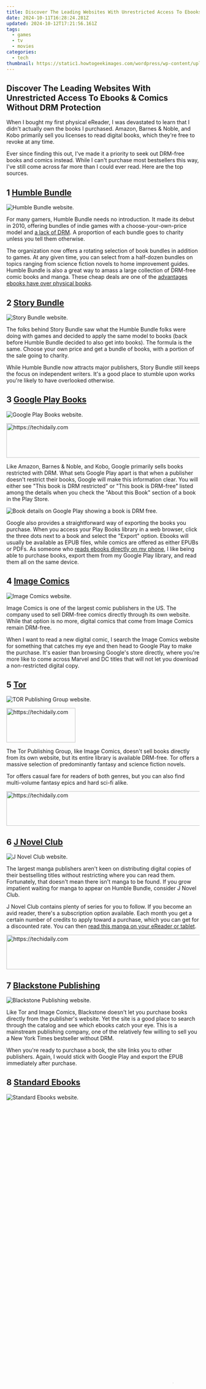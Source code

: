 ```yaml
---
title: Discover The Leading Websites With Unrestricted Access To Ebooks & Comics Without DRM Protection
date: 2024-10-11T16:28:24.281Z
updated: 2024-10-12T17:21:56.161Z
tags:
  - games
  - tv
  - movies
categories:
  - tech
thumbnail: https://static1.howtogeekimages.com/wordpress/wp-content/uploads/2024/08/an-open-book-with-a-tablet-above-it-and-a-bookshelf-with-several-books-in-the-background.jpg
---
```


## Discover The Leading Websites With Unrestricted Access To Ebooks & Comics Without DRM Protection

When I bought my first physical eReader, I was devastated to learn that I didn't actually own the books I purchased. Amazon, Barnes & Noble, and Kobo primarily sell you licenses to read digital books, which they're free to revoke at any time.

 Ever since finding this out, I've made it a priority to seek out DRM-free books and comics instead. While I can't purchase most bestsellers this way, I've still come across far more than I could ever read. Here are the top sources.

## 1 [Humble Bundle](https://www.anrdoezrs.net/links/3607085/type/dlg/sid/UUhtgUeUpU2005046/https://www.humblebundle.com/books) 

![Humble Bundle website.](https://static1.howtogeekimages.com/wordpress/wp-content/uploads/2024/08/1000045809.jpg) 

 For many gamers, Humble Bundle needs no introduction. It made its debut in 2010, offering bundles of indie games with a choose-your-own-price model and [a lack of DRM](https://youtube-webster.techidaily.com/ed-leveraging-your-smartphone-a-2024-tutorial-on-youtubing-money/). A proportion of each bundle goes to charity unless you tell them otherwise.

 The organization now offers a rotating selection of book bundles in addition to games. At any given time, you can select from a half-dozen bundles on topics ranging from science fiction novels to home improvement guides. Humble Bundle is also a great way to amass a large collection of DRM-free comic books and manga. These cheap deals are one of the [advantages ebooks have over physical books](https://pokemon-go-android.techidaily.com/in-2024-latest-way-to-get-shiny-meltan-box-in-pokemon-go-mystery-box-on-realme-11-proplus-drfone-by-drfone-virtual-android/).

## 2 [Story Bundle](https://storybundle.com/) 

![Story Bundle website.](https://static1.howtogeekimages.com/wordpress/wp-content/uploads/2024/08/1000045807.jpg) 

 The folks behind Story Bundle saw what the Humble Bundle folks were doing with games and decided to apply the same model to books (back before Humble Bundle decided to also get into books). The formula is the same. Choose your own price and get a bundle of books, with a portion of the sale going to charity.

 While Humble Bundle now attracts major publishers, Story Bundle still keeps the focus on independent writers. It's a good place to stumble upon works you're likely to have overlooked otherwise.

## 3 [Google Play Books](https://www.anrdoezrs.net/links/3607085/type/dlg/sid/UUhtgUeUpU2005046/https://play.google.com/store/books) 

![Google Play Books website.](https://static1.howtogeekimages.com/wordpress/wp-content/uploads/2024/08/1000045811.jpg) 

<!-- affiliate ads begin -->
<a href="https://aidotcom.pxf.io/c/5597632/2129043/19576" target="_top" id="2129043">
  <img src="//a.impactradius-go.com/display-ad/19576-2129043" border="0" alt="https://techidaily.com" width="728" height="90"/>
</a>
<img height="0" width="0" src="https://aidotcom.pxf.io/i/5597632/2129043/19576" style="position:absolute;visibility:hidden;" border="0" />
<!-- affiliate ads end -->

 Like Amazon, Barnes & Noble, and Kobo, Google primarily sells books restricted with DRM. What sets Google Play apart is that when a publisher doesn't restrict their books, Google will make this information clear. You will either see "This book is DRM restricted" or "This book is DRM-free" listed among the details when you check the "About this Book" section of a book in the Play Store.

![Book details on Google Play showing a book is DRM free.](https://static1.howtogeekimages.com/wordpress/wp-content/uploads/2024/08/1000045825.png) 

 Google also provides a straightforward way of exporting the books you purchase. When you access your Play Books library in a web browser, click the three dots next to a book and select the "Export" option. Ebooks will usually be available as EPUB files, while comics are offered as either EPUBs or PDFs. As someone who [reads ebooks directly on my phone](https://win-howtos.techidaily.com/how-to-successfully-resolve-error-code-0x80ebbbb-on-windows-updates-proven-techniques-inside/), I like being able to purchase books, export them from my Google Play library, and read them all on the same device.

## 4 [Image Comics](https://imagecomics.com/) 

![Image Comics website.](https://static1.howtogeekimages.com/wordpress/wp-content/uploads/2024/08/1000045805.jpg) 

 Image Comics is one of the largest comic publishers in the US. The company used to sell DRM-free comics directly through its own website. While that option is no more, digital comics that come from Image Comics remain DRM-free.

 When I want to read a new digital comic, I search the Image Comics website for something that catches my eye and then head to Google Play to make the purchase. It's easier than browsing Google's store directly, where you're more like to come across Marvel and DC titles that will not let you download a non-restricted digital copy.

## 5 [Tor](https://torpublishinggroup.com/) 

![TOR Publishing Group website.](https://static1.howtogeekimages.com/wordpress/wp-content/uploads/2024/08/1000045815.jpg) 

<!-- affiliate ads begin -->
<a href="https://aligracehair.sjv.io/c/5597632/2135367/19272" target="_top" id="2135367">
  <img src="//a.impactradius-go.com/display-ad/19272-2135367" border="0" alt="https://techidaily.com" width="180" height="90"/>
</a>
<img height="0" width="0" src="https://aligracehair.sjv.io/i/5597632/2135367/19272" style="position:absolute;visibility:hidden;" border="0" />
<!-- affiliate ads end -->

 The Tor Publishing Group, like Image Comics, doesn't sell books directly from its own website, but its entire library is available DRM-free. Tor offers a massive selection of predominantly fantasy and science fiction novels.

 Tor offers casual fare for readers of both genres, but you can also find multi-volume fantasy epics and hard sci-fi alike.

<!-- affiliate ads begin -->
<a href="https://zebaoaffiliateprogram.pxf.io/c/5597632/2137975/21526" target="_top" id="2137975">
  <img src="//a.impactradius-go.com/display-ad/21526-2137975" border="0" alt="https://techidaily.com" width="728" height="90"/>
</a>
<img height="0" width="0" src="https://zebaoaffiliateprogram.pxf.io/i/5597632/2137975/21526" style="position:absolute;visibility:hidden;" border="0" />
<!-- affiliate ads end -->

## 6 [J Novel Club](https://j-novel.club/) 

![J Novel Club website.](https://static1.howtogeekimages.com/wordpress/wp-content/uploads/2024/08/1000045820.jpg) 

 The largest manga publishers aren't keen on distributing digital copies of their bestselling titles without restricting where you can read them. Fortunately, that doesn't mean there isn't manga to be found. If you grow impatient waiting for manga to appear on Humble Bundle, consider J Novel Club.

 J Novel Club contains plenty of series for you to follow. If you become an avid reader, there's a subscription option available. Each month you get a certain number of credits to apply toward a purchase, which you can get for a discounted rate. You can then [read this manga on your eReader or tablet](https://android-location-track.techidaily.com/2-ways-to-monitor-vivo-y100-5g-activity-drfone-by-drfone-virtual-android/).

<!-- affiliate ads begin -->
<a href="https://appsumo.8odi.net/c/5597632/2129739/7443" target="_top" id="2129739">
  <img src="//a.impactradius-go.com/display-ad/7443-2129739" border="0" alt="https://techidaily.com" width="728" height="90"/>
</a>
<img height="0" width="0" src="https://appsumo.8odi.net/i/5597632/2129739/7443" style="position:absolute;visibility:hidden;" border="0" />
<!-- affiliate ads end -->

## 7 [Blackstone Publishing](https://www.blackstonepublishing.com/) 

![Blackstone Publishing website.](https://static1.howtogeekimages.com/wordpress/wp-content/uploads/2024/08/1000045822.jpg) 

 Like Tor and Image Comics, Blackstone doesn't let you purchase books directly from the publisher's website. Yet the site is a good place to search through the catalog and see which ebooks catch your eye. This is a mainstream publishing company, one of the relatively few willing to sell you a New York Times bestseller without DRM.

 When you're ready to purchase a book, the site links you to other publishers. Again, I would stick with Google Play and export the EPUB immediately after purchase.

## 8 [Standard Ebooks](https://standardebooks.org/) 

![Standard Ebooks website.](https://static1.howtogeekimages.com/wordpress/wp-content/uploads/2024/08/1000045824.jpg) 

<!-- affiliate ads begin -->
<span id="1424533">
					<video width="864" height="1536" style="cursor:pointer"
           poster="//a.impactradius-go.com/display-clicktoplayimage/1424533.png"
           onclick="if(!this.playClicked){this.play();this.setAttribute('controls',true);this.playClicked=true;}">
	   <source src="//a.impactradius-go.com/display-ad/16446-1424533">
	   <img src="//a.impactradius-go.com/display-clicktoplayimage/1424533.png" style="border: none; height: 100%; width: 100%; object-fit: contain">
	</video>
	<div style="width:540px;text-align:center"><a href="javascript:window.open(decodeURIComponent('https%3A%2F%2Flaganoo.pxf.io%2Fc%2F5597632%2F1424533%2F16446'), '_blank');void(0);">Click here</a></div>
</span>
<img height="0" width="0" src="https://imp.pxf.io/i/5597632/1424533/16446" style="position:absolute;visibility:hidden;" border="0" />
<!-- affiliate ads end -->

[Project Gutenberg](https://www.gutenberg.org/) is a well-established source of DRM-free ebooks that are in the public domain. These aren't modern books by any means, with most being well over half a century old. The bigger issue, though, is that formatting can be all over the place.

 That's where Standard Ebooks comes in. This initiative takes a selection of titles from Project Gutenberg and applies a coat of polish. Each book gets a consistent theme and is supplied with a cover, usually a work of art that is also public domain. This is a good source of classics that are not uncommon to see resurface in a new edition at Barnes & Noble every few years, such as works by [Agatha Christie](https://standardebooks.org/ebooks/agatha-christie/the-mystery-of-the-blue-train) and [Walt Whitman](https://standardebooks.org/ebooks/walt-whitman/leaves-of-grass). You can also read the inspiration behind classic Disney films, such as [Bambi](https://standardebooks.org/ebooks/felix-salten/bambi/whittaker-chambers) and [Tarzan](https://standardebooks.org/ebooks/edgar-rice-burroughs/tarzan-and-the-golden-lion).

---

 It's not too hard to remove DRM from an ebook, but it's nice not to have to go through that effort. It's good to support the publishers who don't try to limit how we reach our books. The music industry learned that it could sell us unrestricted MP3s and still turn a profit. Hopefully, book publishers eventually figure this out, too.

<ins class="adsbygoogle"
     style="display:block"
     data-ad-format="autorelaxed"
     data-ad-client="ca-pub-7571918770474297"
     data-ad-slot="1223367746"></ins>

<ins class="adsbygoogle"
     style="display:block"
     data-ad-client="ca-pub-7571918770474297"
     data-ad-slot="8358498916"
     data-ad-format="auto"
     data-full-width-responsive="true"></ins>

<span class="atpl-alsoreadstyle">Also read:</span>
<div><ul>
<li><a href="https://instagram-videos.techidaily.com/new-best-practices-in-altering-igtv-video-titles-for-2024/"><u>[New] Best Practices in Altering IGTV Video Titles for 2024</u></a></li>
<li><a href="https://fox-links.techidaily.com/new-editorpromax-digest-full-review-on-androvid-editor/"><u>[New] EditorProMax Digest – Full Review on AndroVid Editor</u></a></li>
<li><a href="https://vimeo-videos.techidaily.com/updated-a-celebs-brief-appearance-scrutiny/"><u>[Updated] A Celeb’s Brief Appearance Scrutiny</u></a></li>
<li><a href="https://vp-tips.techidaily.com/updated-enhancing-collaboration-the-synergy-between-zoom-and-skype-for-2024/"><u>[Updated] Enhancing Collaboration The Synergy Between ZOOM and SKYPE for 2024</u></a></li>
<li><a href="https://extra-resources.techidaily.com/a-showcase-of-excellence-the-best-9-platforms-for-accessing-3d-font-innovations-for-2024/"><u>A Showcase of Excellence The Best 9 Platforms for Accessing 3D Font Innovations for 2024</u></a></li>
<li><a href="https://win-hot.techidaily.com/best-practices-for-recording-academic-sessions-compatible-with-pc-and-mac-os/"><u>Best Practices for Recording Academic Sessions: Compatible with PC & Mac OS</u></a></li>
<li><a href="https://extra-hints.techidaily.com/in-2024-breaking-down-barriers-to-effective-airdrop-on-iosmacos/"><u>In 2024, Breaking Down Barriers to Effective AirDrop on iOS/macOS</u></a></li>
<li><a href="https://buynow-marvelous.techidaily.com/navigating-the-virtual-realm-with-vive-cosmos-superior-quality-in-a-competitive-market/"><u>Navigating the Virtual Realm with Vive Cosmos: Superior Quality in a Competitive Market</u></a></li>
<li><a href="https://buynow-marvelous.techidaily.com/oceanecho-review-soundproof-capacity-underwater/"><u>OceanEcho Review: Soundproof Capacity Underwater</u></a></li>
<li><a href="https://hardware-updates.techidaily.com/quick-and-simple-guide-scansnap-software-installation-for-windows/"><u>Quick & Simple Guide: ScanSnap Software Installation for Windows</u></a></li>
<li><a href="https://buynow-marvelous.techidaily.com/reliability-meets-maneuverability-in-the-audew-portable-air-pump-in-depth-review-insights/"><u>Reliability Meets Maneuverability in the Audew Portable Air Pump – In-Depth Review Insights</u></a></li>
<li><a href="https://buynow-marvelous.techidaily.com/review-of-x-plane-11-stunning-graphics-and-enhanced-features-define-this-modern-flight-sim/"><u>Review of X-Plane 11: Stunning Graphics & Enhanced Features Define This Modern Flight Sim</u></a></li>
<li><a href="https://buynow-marvelous.techidaily.com/samsung-galaxy-watch-active-review-a-wellness-focused-tracker/"><u>Samsung Galaxy Watch Active Review: A Wellness-Focused Tracker</u></a></li>
<li><a href="https://buynow-marvelous.techidaily.com/the-6-best-places-to-buy-a-laptop/"><u>The 6 Best Places to Buy a Laptop</u></a></li>
<li><a href="https://buynow-marvelous.techidaily.com/the-star-studded-us-kids-choice-awards-present-nickwatch-the-newest-tech-for-youngsters/"><u>The Star-Studded U.S. Kids' Choice Awards Present NickWatch: The Newest Tech for Youngsters</u></a></li>
<li><a href="https://buynow-marvelous.techidaily.com/the-ultimate-guide-to-the-eufy-t8200-doorbell-camera-why-subscriptions-arent-required/"><u>The Ultimate Guide to the Eufy T8200 Doorbell Camera: Why Subscriptions Aren't Required</u></a></li>
<li><a href="https://apple-account.techidaily.com/turning-off-two-factor-authentication-on-apple-iphone-14-plus-5-tips-you-must-know-by-drfone-ios/"><u>Turning Off Two Factor Authentication On Apple iPhone 14 Plus? 5 Tips You Must Know</u></a></li>
</ul></div>

